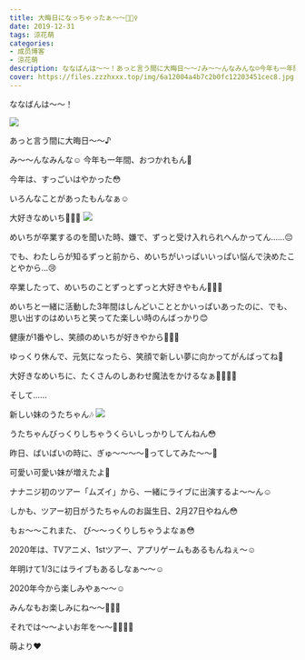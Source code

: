 ```yaml
---
title: 大晦日になっちゃったぁ〜〜🧚🏻‍♀️
date: 2019-12-31
tags: 涼花萌
categories: 
- 成员博客
- 涼花萌
description: ななばんは〜〜！あっと言う間に大晦日〜〜♪み〜〜んなみんな☺️今年も一年間、おつかれもん🍋今年は、すっごいはやかった😳いろんなことがあったもん...
cover: https://files.zzzhxxx.top/img/6a12004a4b7c2b0fc12203451cec8.jpg 
---
```






ななばんは〜〜！



![](https://files.zzzhxxx.top/img/6a12004a4b7c2b0fc12203451cec8.jpg)





あっと言う間に大晦日〜〜♪



み〜〜んなみんな☺️
今年も一年間、おつかれもん🍋




今年は、すっごいはやかった😳




いろんなことがあったもんなぁ☺️








大好きなめいち🐰💓💓
![](https://files.zzzhxxx.top/img/6a12004a4b7c2b0fc12203451cec8-01.jpg)







めいちが卒業するのを聞いた時、嫌で、ずっと受け入れられへんかってん……😔



でも、わたしらが知るずっと前から、めいちがいっぱいいっぱい悩んで決めたことやから…😢




卒業したって、めいちのことずっとずっと大好きやもん🐰💓💓




めいちと一緒に活動した3年間はしんどいこととかいっぱいあったのに、でも、思い出すのはめいちと笑ってた楽しい時のんばっかり😊





健康が1番やし、笑顔のめいちが好きやから🥰💓💓




ゆっくり休んで、元気になったら、笑顔で新しい夢に向かってがんばってね🍋





大好きなめいちに、たくさんのしあわせ魔法をかけるなぁ🧚🏻‍♀️💓









そして……












新しい妹のうたちゃん🎶
![](https://files.zzzhxxx.top/img/6a12004a4b7c2b0fc12203451cec8-02.jpg)





うたちゃんびっくりしちゃうくらいしっかりしてんねん😳




昨日、ばいばいの時に、ぎゅ〜〜〜〜💓ってしてみた〜〜🥰



可愛い可愛い妹が増えたよ💓







ナナニジ初のツアー「ムズイ」から、一緒にライブに出演するよ〜〜ん☺️




しかも、ツアー初日がうたちゃんのお誕生日、2月27日やねん😳



もぉ〜〜これまた、
び〜〜っくりしちゃうよなぁ😳






2020年は、TVアニメ、1stツアー、アプリゲームもあるもんねぇ〜☺️





年明けて1/3にはライブもあるしなぁ〜〜☺️






2020年今から楽しみやぁ〜〜☺️






みんなもお楽しみにね〜〜🧚🏻‍♀️





それでは〜〜よいお年を〜〜🧚🏻‍♀️💓






萌より❤︎


